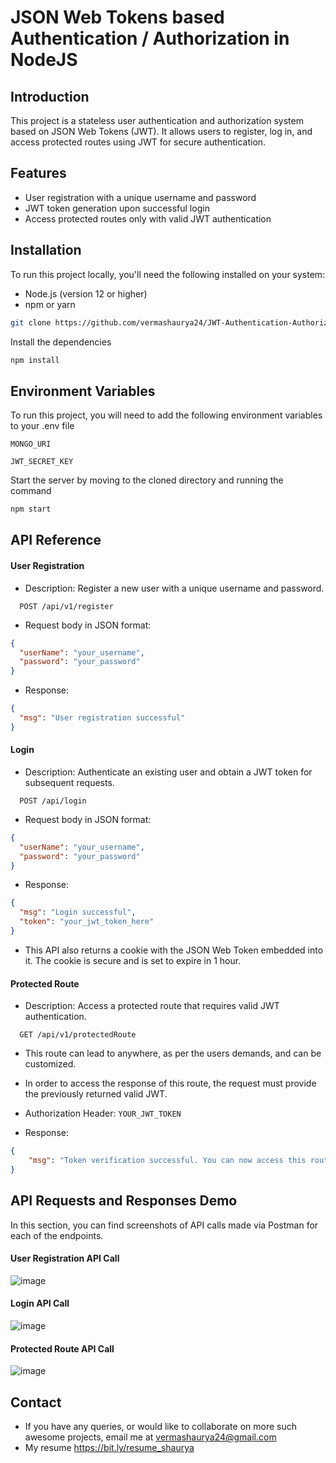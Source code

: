 
# JSON Web Tokens based Authentication / Authorization in NodeJS



## Introduction
This project is a stateless user authentication and authorization system based on JSON Web Tokens (JWT). It allows users to register, log in, and access protected routes using JWT for secure authentication.
## Features

- User registration with a unique username and password
- JWT token generation upon successful login
- Access protected routes only with valid JWT authentication

## Installation

To run this project locally, you'll need the following installed on your system:

- Node.js (version 12 or higher)
- npm or yarn

```bash
git clone https://github.com/vermashaurya24/JWT-Authentication-Authorization-NodeJS.git
```
Install the dependencies
```bash
npm install
```
## Environment Variables

To run this project, you will need to add the following environment variables to your .env file

`MONGO_URI`

`JWT_SECRET_KEY`

Start the server by moving to the cloned directory and running the command
```bash
npm start
```
## API Reference

#### User Registration
- Description: Register a new user with a unique username and password.

```http
  POST /api/v1/register
```
- Request body in JSON format:
```json
{
  "userName": "your_username",
  "password": "your_password"
}
```

- Response:
```json
{
  "msg": "User registration successful"
}
```

#### Login

- Description: Authenticate an existing user and obtain a JWT token for subsequent requests.

```http
  POST /api/login
```
- Request body in JSON format:
```json
{
  "userName": "your_username",
  "password": "your_password"
}
```

- Response:
```json
{
  "msg": "Login successful",
  "token": "your_jwt_token_here"
}
```

- This API also returns a cookie with the JSON Web Token embedded into it. The cookie is secure and is set to expire in 1 hour.


#### Protected Route
- Description: Access a protected route that requires valid JWT authentication.

```http
  GET /api/v1/protectedRoute
```

- This route can lead to anywhere, as per the users demands, and can be customized. 

- In order to access the response of this route, the request must provide the previously returned valid JWT.

- Authorization Header: `YOUR_JWT_TOKEN`

- Response:
```json
{
    "msg": "Token verification successful. You can now access this route."
}
```
## API Requests and Responses Demo

In this section, you can find screenshots of API calls made via Postman for each of the endpoints.

#### User Registration API Call
![image](https://github.com/vermashaurya24/JWT-Authentication-Authorization-NodeJS/assets/58764912/b7867a10-bcab-4a3f-8140-aac784cdf3ea)

#### Login API Call
![image](https://github.com/vermashaurya24/JWT-Authentication-Authorization-NodeJS/assets/58764912/dbb9dda9-54e9-4409-9c86-cd1c7e946768)

#### Protected Route API Call
![image](https://github.com/vermashaurya24/JWT-Authentication-Authorization-NodeJS/assets/58764912/369b8b92-a6b6-4d5f-87d9-8198b7257b4b)

## Contact

- If you have any queries, or would like to collaborate on more such awesome projects, email me at vermashaurya24@gmail.com
- My resume https://bit.ly/resume_shaurya
